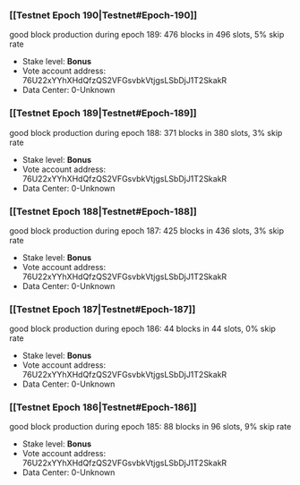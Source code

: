 ### [[Testnet Epoch 190|Testnet#Epoch-190]]
good block production during epoch 189: 476 blocks in 496 slots, 5% skip rate
* Stake level: **Bonus** 
* Vote account address: 76U22xYYhXHdQfzQS2VFGsvbkVtjgsLSbDjJ1T2SkakR
* Data Center: 0-Unknown
### [[Testnet Epoch 189|Testnet#Epoch-189]]
good block production during epoch 188: 371 blocks in 380 slots, 3% skip rate
* Stake level: **Bonus** 
* Vote account address: 76U22xYYhXHdQfzQS2VFGsvbkVtjgsLSbDjJ1T2SkakR
* Data Center: 0-Unknown
### [[Testnet Epoch 188|Testnet#Epoch-188]]
good block production during epoch 187: 425 blocks in 436 slots, 3% skip rate
* Stake level: **Bonus** 
* Vote account address: 76U22xYYhXHdQfzQS2VFGsvbkVtjgsLSbDjJ1T2SkakR
* Data Center: 0-Unknown
### [[Testnet Epoch 187|Testnet#Epoch-187]]
good block production during epoch 186: 44 blocks in 44 slots, 0% skip rate
* Stake level: **Bonus** 
* Vote account address: 76U22xYYhXHdQfzQS2VFGsvbkVtjgsLSbDjJ1T2SkakR
* Data Center: 0-Unknown
### [[Testnet Epoch 186|Testnet#Epoch-186]]
good block production during epoch 185: 88 blocks in 96 slots, 9% skip rate
* Stake level: **Bonus** 
* Vote account address: 76U22xYYhXHdQfzQS2VFGsvbkVtjgsLSbDjJ1T2SkakR
* Data Center: 0-Unknown